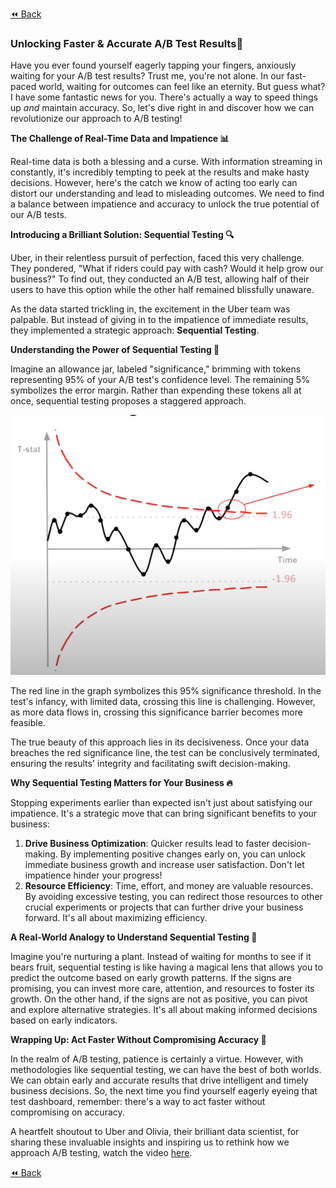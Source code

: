 [⏪ Back](./)
### Unlocking Faster & Accurate A/B Test Results🚖

Have you ever found yourself eagerly tapping your fingers, anxiously waiting for your A/B test results? Trust me, you're not alone. In our fast-paced world, waiting for outcomes can feel like an eternity. But guess what? I have some fantastic news for you. There's actually a way to speed things up *and* maintain accuracy. So, let's dive right in and discover how we can revolutionize our approach to A/B testing!

**The Challenge of Real-Time Data and Impatience 📊**

Real-time data is both a blessing and a curse. With information streaming in constantly, it's incredibly tempting to peek at the results and make hasty decisions. However, here's the catch we know of acting too early can distort our understanding and lead to misleading outcomes. We need to find a balance between impatience and accuracy to unlock the true potential of our A/B tests.

**Introducing a Brilliant Solution: Sequential Testing 🔍**

Uber, in their relentless pursuit of perfection, faced this very challenge. They pondered, "What if riders could pay with cash? Would it help grow our business?" To find out, they conducted an A/B test, allowing half of their users to have this option while the other half remained blissfully unaware.

As the data started trickling in, the excitement in the Uber team was palpable. But instead of giving in to the impatience of immediate results, they implemented a strategic approach: **Sequential Testing**.

**Understanding the Power of Sequential Testing 🧪**

Imagine an allowance jar, labeled "significance," brimming with tokens representing 95% of your A/B test's confidence level. The remaining 5% symbolizes the error margin. Rather than expending these tokens all at once, sequential testing proposes a staggered approach.

![Sequential Testing Graph](./Assets/sequential.png)

The red line in the graph symbolizes this 95% significance threshold. In the test's infancy, with limited data, crossing this line is challenging. However, as more data flows in, crossing this significance barrier becomes more feasible.

The true beauty of this approach lies in its decisiveness. Once your data breaches the red significance line, the test can be conclusively terminated, ensuring the results' integrity and facilitating swift decision-making.

**Why Sequential Testing Matters for Your Business 🔥**

Stopping experiments earlier than expected isn't just about satisfying our impatience. It's a strategic move that can bring significant benefits to your business:

1. **Drive Business Optimization**: Quicker results lead to faster decision-making. By implementing positive changes early on, you can unlock immediate business growth and increase user satisfaction. Don't let impatience hinder your progress!
2. **Resource Efficiency**: Time, effort, and money are valuable resources. By avoiding excessive testing, you can redirect those resources to other crucial experiments or projects that can further drive your business forward. It's all about maximizing efficiency.

**A Real-World Analogy to Understand Sequential Testing 🌱**

Imagine you're nurturing a plant. Instead of waiting for months to see if it bears fruit, sequential testing is like having a magical lens that allows you to predict the outcome based on early growth patterns. If the signs are promising, you can invest more care, attention, and resources to foster its growth. On the other hand, if the signs are not as positive, you can pivot and explore alternative strategies. It's all about making informed decisions based on early indicators.

**Wrapping Up: Act Faster Without Compromising Accuracy 🎁**

In the realm of A/B testing, patience is certainly a virtue. However, with methodologies like sequential testing, we can have the best of both worlds. We can obtain early and accurate results that drive intelligent and timely business decisions. So, the next time you find yourself eagerly eyeing that test dashboard, remember: there's a way to act faster without compromising on accuracy.

A heartfelt shoutout to Uber and Olivia, their brilliant data scientist, for sharing these invaluable insights and inspiring us to rethink how we approach A/B testing, watch the video [here](https://www.youtube.com/watch?v=4rWOx5fOJbg&ab_channel=UberEngineering).

[⏪ Back](./)
